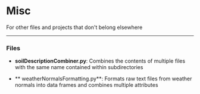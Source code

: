 # Misc
For other files and projects that don't belong elsewhere

---

### Files

- **soilDescriptionCombiner.py**: Combines the contents of multiple files with the same name contained within subdirectories

- ** weatherNormalsFormatting.py**: Formats raw text files from weather normals into data frames and combines multiple attributes
